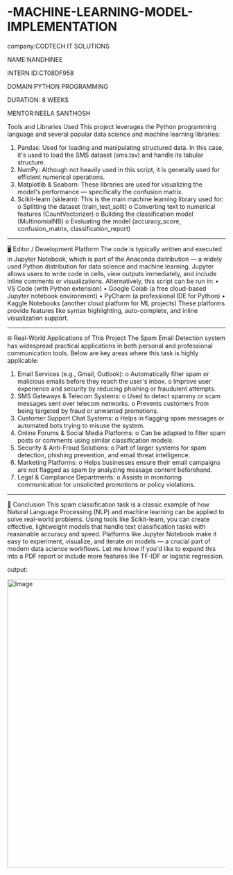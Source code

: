 # -MACHINE-LEARNING-MODEL-IMPLEMENTATION

company:CODTECH IT SOLUTIONS

NAME:NANDHINEE

INTERN ID:CT08DF958

DOMAIN:PYTHON PROGRAMMING

DURATION: 8 WEEKS

MENTOR:NEELA SANTHOSH

Tools and Libraries Used
This project leverages the Python programming language and several popular data science and machine learning libraries:
1.	Pandas: Used for loading and manipulating structured data. In this case, it's used to load the SMS dataset (sms.tsv) and handle its tabular structure.
2.	NumPy: Although not heavily used in this script, it is generally used for efficient numerical operations.
3.	Matplotlib & Seaborn: These libraries are used for visualizing the model's performance — specifically the confusion matrix.
4.	Scikit-learn (sklearn): This is the main machine learning library used for:
o	Splitting the dataset (train_test_split)
o	Converting text to numerical features (CountVectorizer)
o	Building the classification model (MultinomialNB)
o	Evaluating the model (accuracy_score, confusion_matrix, classification_report)
________________________________________
🖥️ Editor / Development Platform
The code is typically written and executed in Jupyter Notebook, which is part of the Anaconda distribution — a widely used Python distribution for data science and machine learning. Jupyter allows users to write code in cells, view outputs immediately, and include inline comments or visualizations.
Alternatively, this script can be run in:
•	VS Code (with Python extension)
•	Google Colab (a free cloud-based Jupyter notebook environment)
•	PyCharm (a professional IDE for Python)
•	Kaggle Notebooks (another cloud platform for ML projects)
These platforms provide features like syntax highlighting, auto-complete, and inline visualization support.
________________________________________
🌐 Real-World Applications of This Project
The Spam Email Detection system has widespread practical applications in both personal and professional communication tools. Below are key areas where this task is highly applicable:
1.	Email Services (e.g., Gmail, Outlook):
o	Automatically filter spam or malicious emails before they reach the user's inbox.
o	Improve user experience and security by reducing phishing or fraudulent attempts.
2.	SMS Gateways & Telecom Systems:
o	Used to detect spammy or scam messages sent over telecom networks.
o	Prevents customers from being targeted by fraud or unwanted promotions.
3.	Customer Support Chat Systems:
o	Helps in flagging spam messages or automated bots trying to misuse the system.
4.	Online Forums & Social Media Platforms:
o	Can be adapted to filter spam posts or comments using similar classification models.
5.	Security & Anti-Fraud Solutions:
o	Part of larger systems for spam detection, phishing prevention, and email threat intelligence.
6.	Marketing Platforms:
o	Helps businesses ensure their email campaigns are not flagged as spam by analyzing message content beforehand.
7.	Legal & Compliance Departments:
o	Assists in monitoring communication for unsolicited promotions or policy violations.
________________________________________
📌 Conclusion
This spam classification task is a classic example of how Natural Language Processing (NLP) and machine learning can be applied to solve real-world problems. Using tools like Scikit-learn, you can create effective, lightweight models that handle text classification tasks with reasonable accuracy and speed. Platforms like Jupyter Notebook make it easy to experiment, visualize, and iterate on models — a crucial part of modern data science workflows.
Let me know if you'd like to expand this into a PDF report or include more features like TF-IDF or logistic regression.

output:

<img width="932" height="665" alt="Image" src="https://github.com/user-attachments/assets/de40ef96-1433-4253-82b2-0ae99c9a0f2c" />

